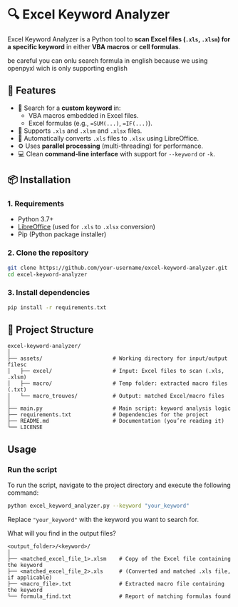 # 🔍 Excel Keyword Analyzer

Excel Keyword Analyzer is a Python tool to **scan Excel files (`.xls`, `.xlsm`) for a specific keyword** in either **VBA macros** or **cell formulas**.

be careful you can onlu search formula in english because we using openpyxl wich is only supporting english

## 🚀 Features

- 🔎 Search for a **custom keyword** in:
  - VBA macros embedded in Excel files.
  - Excel formulas (e.g., `=SUM(...)`, `=IF(...)`).
- 📂 Supports `.xls` and `.xlsm` and `.xlsx` files.
- 🔁 Automatically converts `.xls` files to `.xlsx` using LibreOffice.
- ⚙️ Uses **parallel processing** (multi-threading) for performance.
- 💻 Clean **command-line interface** with support for `--keyword` or `-k`.

## 📦 Installation

### 1. Requirements

- Python 3.7+
- [LibreOffice](https://www.libreoffice.org/download/) (used for `.xls` to `.xlsx` conversion)
- Pip (Python package installer)

### 2. Clone the repository

```bash
git clone https://github.com/your-username/excel-keyword-analyzer.git
cd excel-keyword-analyzer
```

### 3. Install dependencies
```bash
pip install -r requirements.txt
```

## 📁 Project Structure

```
excel-keyword-analyzer/
│
├── assets/                      # Working directory for input/output filesc
│   ├── excel/                   # Input: Excel files to scan (.xls, .xlsm)
│   ├── macro/                   # Temp folder: extracted macro files (.txt)
│   └── macro_trouves/           # Output: matched Excel/macro files
│
├── main.py                      # Main script: keyword analysis logic
├── requirements.txt             # Dependencies for the project
├── README.md                    # Documentation (you’re reading it)
└── LICENSE   
```

## Usage

### Run the script

To run the script, navigate to the project directory and execute the following command:

```bash
python excel_keyword_analyzer.py --keyword "your_keyword"
```

Replace `"your_keyword"` with the keyword you want to search for.

What will you find in the output files?

```
<output_folder>/<keyword>/
│
├── <matched_excel_file_1>.xlsm    # Copy of the Excel file containing the keyword
├── <matched_excel_file_2>.xls     # (Converted and matched .xls file, if applicable)
├── <macro_file>.txt               # Extracted macro file containing the keyword
└── formula_find.txt               # Report of matching formulas found
```
